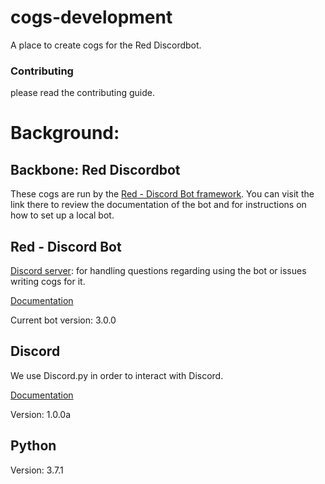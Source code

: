 # cogs-development
A place to create cogs for the Red Discordbot.    
    
### Contributing    
please read the contributing guide.

# Background:
## Backbone: Red Discordbot
These cogs are run by the [Red - Discord Bot framework](https://red-discordbot.readthedocs.io/en/v3-develop/index.html). You can visit the link there to review the documentation of the bot and for instructions on how to set up a local bot.

## Red - Discord Bot
[Discord server](https://discord.gg/red): for handling questions regarding using the bot or issues writing cogs for it.

[Documentation](https://red-discordbot.readthedocs.io/en/v3-develop/index.html)

Current bot version: 3.0.0

## Discord
We use Discord.py in order to interact with Discord.

[Documentation](https://discordpy.readthedocs.io/en/rewrite/api.html#)

Version: 1.0.0a

## Python
Version: 3.7.1

